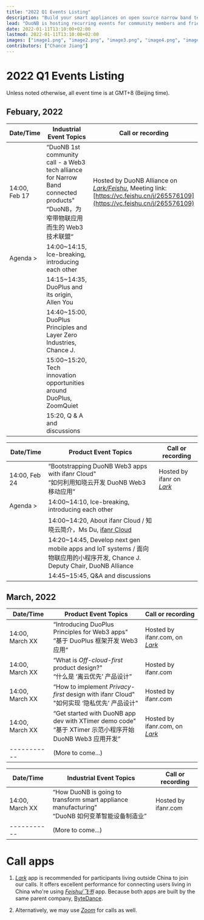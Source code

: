 ```yaml
---
title: "2022 Q1 Events Listing"
description: "Build your smart appliances on open source narrow band technologies."
lead: "DuoNB is hosting recurring events for community members and friends on a regular basis. Stay tuned for upcoming events or track the recordings for the past events."
date: 2022-01-11T13:10:00+02:00
lastmod: 2022-01-11T13:10:00+02:00
images: ["image1.png", "image2.png", "image3.png", "image4.png", "image5.png", "image6.png", "image7.png", "image8.png", "image9.png"]
contributors: ["Chance Jiang"]
---
```


# 2022 Q1 Events Listing

Unless noted otherwise, all event time is at GMT+8 (Beijing time).

## Febuary, 2022
| Date/Time | Industrial Event Topics | Call or recording |
| ----------- | ----------- | ----------- |
| 14:00, Feb 17 | “DuoNB 1st community call - a Web3 tech alliance for Narrow Band connected products"</br>“DuoNB，为窄带物联应用而生的 Web3 技术联盟“ | Hosted by DuoNB Alliance on [*Lark/Feishu*](https://larksuite.com), Meeting link: [https://vc.feishu.cn/j/265576109](https://vc.feishu.cn/j/265576109) |
| Agenda > | 14:00~14:15, Ice-breaking, introducing each other | 
| | 14:15~14:35, DuoPlus and its origin, Allen You |
| | 14:40~15:00, DuoPlus Principles and Layer Zero Industries, Chance J. |
| | 15:00~15:20, Tech innovation opportunities around DuoPlus, ZoomQuiet |
| | 15:20, Q & A and discussions |

| Date/Time | Product Event Topics | Call or recording |
| ----------- | ----------- | ----------- |
| 14:00, Feb 24 | “Bootstrapping DuoNB Web3 apps with ifanr Cloud" </br>“如何利用知晓云开发 DuoNB Web3 移动应用” | Hosted by ifanr on [*Lark*](https://larksuite.com) |
| Agenda > | 14:00~14:10, Ice-breaking, introducing each other | 
| | 14:00~14:20, About ifanr Cloud / 知晓云简介，Ms Du, [ifanr Cloud](https://minapp.com/) |
| | 14:20~14:45, Develop next gen mobile apps and IoT systems / 面向物联应用的小程序开发, Chance J. Deputy Chair, DuoNB Alliance |
| | 14:45~15:45, Q&A and discussions |

## March, 2022
| Date/Time | Product Event Topics | Call or recording |
| ----------- | ----------- | ----------- |
| 14:00,  March XX | “Introducing DuoPlus Principles for Web3 apps" </br> ”基于 DuoPlus 框架开发 Web3 应用“ | Hosted by ifanr.com, on [*Lark*](https://larksuite.com) |
| 14:00, March XX | “What is *Off-cloud-first* product design?" </br> “什么是 ‘离云优先’ 产品设计” | Hosted by ifanr.com |
| 14:00, March XX | “How to implement *Privacy-first* design with ifanr Cloud" </br> "如何实现 ‘隐私优先’ 产品设计" | Hosted by ifanr.com |
| 14:00, March XX | “Get started with DuoNB app dev with XTimer demo code" </br> “基于 XTimer 示范小程序开始 DuoNB Web3 应用开发” | Hosted by ifanr.com, on [*Lark*](https://larksuite.com) |
| -----------| (More to come...) | 

| Date/Time | Industrial Event Topics | Call or recording |
| ----------- | ----------- | ----------- |
| 14:00, March XX | “How DuoNB is going to transform smart appliance manufacturing" </br> “DuoNB 如何变革智能设备制造业” | Hosted by ifanr.com |
| -----------| (More to come...) | 


# Call apps

1. [*Lark*](https://larksuite.com) app is recommended for participants living outside China to join our calls. It offers excellent performance for connecting users living in China who're using [*Feishu/飞书*](https://feishu.cn) app. Because both apps are built by the same parent company, [ByteDance](https://www.bytedance.com).

2. Alternatively, we may use [*Zoom*](https://zoom.us) for calls as well.

